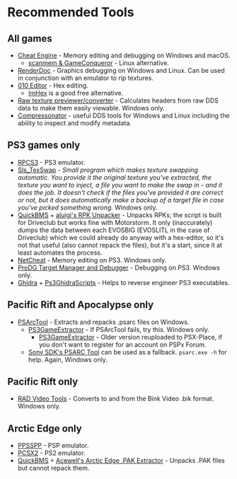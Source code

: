 # Recommended Tools

## All games
- [Cheat Engine](https://www.cheatengine.org) - Memory editing and debugging on Windows and macOS.
  - [scanmem & GameConqueror](https://github.com/scanmem/scanmem) - Linux alternative.
- [RenderDoc](https://renderdoc.org/) - Graphics debugging on Windows and Linux. Can be used in conjunction with an emulator to rip textures.
- [010 Editor](https://www.sweetscape.com) - Hex editing.
  - [ImHex](https://imhex.werwolv.net/) is a good free alternative.
- [Raw texture previewer/converter](https://forum.xentax.com/viewtopic.php?t=16461) - Calculates headers from raw DDS data to make them easily viewable. Windows only.
- [Compressonator](https://gpuopen.com/compressonator/) - useful DDS tools for Windows and Linux including the ability to inspect and modify metadata.

## PS3 games only
- [RPCS3](https://rpcs3.net) - PS3 emulator.
- [SIs_TexSwap](https://cdn.discordapp.com/attachments/578652989166845965/963114233921425478/SIs_TexSwap.exe) - *Small program which makes texture swapping automatic. You provide it the original texture you've extracted, the texture you want to inject, a file you want to make the swap in - and it does the job. It doesn't check if the files you've provided it are correct or not, but it does automatically make a backup of a target file in case you've picked something wrong.* Windows only.
- [QuickBMS](http://aluigi.altervista.org/quickbms.htm) + [aluigi's RPK Unpacker](http://aluigi.org/bms/driveclub.bms) - Unpacks RPKs; the script is built for Driveclub but works fine with Motorstorm. It only (inaccurately) dumps the data between each EVOSBIG (EVOSLITL in the case of Driveclub) which we could already do anyway with a hex-editor, so it's not that useful (also cannot repack the files), but it's a start, since it at least automates the process.
- [NetCheat](http://netcheat.gamehacking.org/ncUpdater/ncUpdateDir.zip) - Memory editing on PS3. Windows only.
- [ProDG Target Manager and Debugger](http://www.mediafire.com/file/ov227kvod21am8n/ProDG_v4.20.1.exe/file) - Debugging on PS3. Windows only.
- [Ghidra](https://ghidra-sre.org) + [Ps3GhidraScripts](https://github.com/clienthax/Ps3GhidraScripts) - Helps to reverse engineer PS3 executables.

## Pacific Rift and Apocalypse only
- [PSArcTool](https://github.com/periander/PSArcTool) - Extracts and repacks .psarc files on Windows.
  - [PS3GameExtractor](https://www.pspx.ru/forum/showthread.php?t=108199) - If PSArcTool fails, try this. Windows only.
    - [PS3GameExtractor](https://www.psx-place.com/resources/ps3-game-extractor.824/) - Older version reuploaded to PSX-Place, if you don't want to register for an account on PSPx Forum.
  - [Sony SDK's PSARC Tool](https://disk.yandex.ru/d/iK9rk8jXieqLdw) can be used as a fallback. `psarc.exe -h` for help. Again, Windows only.

## Pacific Rift only
- [RAD Video Tools](http://www.radgametools.com/bnkdown.htm) - Converts to and from the Bink Video .bik format. Windows only.

## Arctic Edge only
- [PPSSPP](https://www.ppsspp.org) - PSP emulator.
- [PCSX2](https://pcsx2.net) - PS2 emulator.
- [QuickBMS](http://aluigi.altervista.org/quickbms.htm) + [Acewell's Arctic Edge .PAK Extractor](https://forum.xentax.com/download/file.php?id=15764) - Unpacks .PAK files but cannot repack them.
